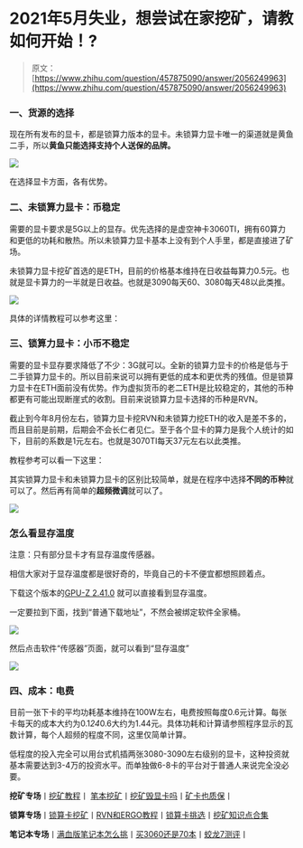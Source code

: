 <!--yml
category: 挖矿
date: 2022-06-26 00:00:00
-->

# 2021年5月失业，想尝试在家挖矿，请教如何开始！?

> 原文：[https://www.zhihu.com/question/457875090/answer/2056249963](https://www.zhihu.com/question/457875090/answer/2056249963)

 ### 一、货源的选择

现在所有发布的显卡，都是锁算力版本的显卡。未锁算力显卡唯一的渠道就是黄鱼二手，所以**黄鱼只能选择支持个人送保的品牌。**

![](img/d6f1786e25c9f9fd191a0da25ca5a146.png)

在选择显卡方面，各有优势。

### 二、未锁算力显卡：币稳定

需要的显卡要求是5G以上的显存。优先选择的是虚空神卡3060TI，拥有60算力和更低的功耗和散热。所以未锁算力显卡基本上没有到个人手里，都是直接进了矿场。

未锁算力显卡挖矿首选的是ETH，目前的价格基本维持在日收益每算力0.5元。也就是显卡算力的一半就是日收益。也就是3090每天60、3080每天48以此类推。

![](img/37b792af5cbaf93d79fc414ac2b1b379.png)

具体的详情教程可以参考这里：

[](https://zhuanlan.zhihu.com/p/355955385)

### 三、锁算力显卡：小币不稳定

需要的显卡显存要求降低了不少：3G就可以。全新的锁算力显卡的价格是低与于二手锁算力显卡的。所以目前来说可以拥有更低的成本和更优秀的残值。但是锁算力显卡在ETH面前没有优势。作为虚拟货币的老二ETH是比较稳定的，其他的币种都更有可能出现断崖式的收割。目前来说锁算力显卡选择的币种是RVN。

截止到今年8月份左右，锁算力显卡挖RVN和未锁算力挖ETH的收入是差不多的，而且目前是前期，后期会不会长仁者见仁。至于各个显卡的算力是我个人统计的如下，目前的系数是1元左右。也就是3070TI每天37元左右以此类推。

教程参考可以看一下这里：

[](https://zhuanlan.zhihu.com/p/398651881)

其实锁算力显卡和未锁算力显卡的区别比较简单，就是在程序中选择**不同的币种**就可以了。然后再有简单的**超频微调**就可以了。

![](img/49b337c5ad2838bdfde186d525cb5048.png)

### 怎么看显存温度

注意：只有部分显卡才有显存温度传感器。

相信大家对于显存温度都是很好奇的，毕竟自己的卡不便宜都想照顾着点。

下载这个版本的[GPU-Z 2.41.0](https://link.zhihu.com/?target=http%3A//www.pc6.com/softview/SoftView_16137.html) 就可以直接看到显存温度。

一定要拉到下面，找到“普通下载地址”，不然会被绑定软件全家桶。

![](img/602a0c3052cd77991dba1192948fe5d4.png)

然后点击软件“传感器”页面，就可以看到“显存温度”

![](img/c4bfec195f5ed5a8d0b9893c4fcf605f.png)

### 四、成本：电费

目前一张下卡的平均功耗基本维持在100W左右，电费按照每度0.6元计算。每张卡每天的成本大约为0.1*24*0.6大约为1.44元。具体功耗和计算请参照程序显示的瓦数计算，每个人超频的程度不同，这里仅简单计算。

低程度的投入完全可以用台式机插两张3080-3090左右级别的显卡，这种投资就基本需要达到3-4万的投资水平。而单独做6-8卡的平台对于普通人来说完全没必要。

**挖矿专场**丨[挖矿教程](https://zhuanlan.zhihu.com/p/355955385)丨 [笔本挖矿](https://zhuanlan.zhihu.com/p/360451565)丨[挖矿毁显卡吗](https://zhuanlan.zhihu.com/p/358944242)丨[矿卡也质保](https://zhuanlan.zhihu.com/p/386391253)丨

**锁算专场**丨[锁算卡挖矿](https://zhuanlan.zhihu.com/p/398651881)丨[RVN和ERGO教程](https://zhuanlan.zhihu.com/p/402971584)丨[锁算卡挑选](https://zhuanlan.zhihu.com/p/374342633)丨[挖矿知识点合集](https://www.zhihu.com/question/461044682/answer/1994951468)

**笔记本专场**丨[满血版笔记本怎么挑](https://zhuanlan.zhihu.com/p/374748213)丨[买3060还是70本](https://www.zhihu.com/question/447817962/answer/1909204347)丨[蛟龙7测评](https://zhuanlan.zhihu.com/p/369226521)丨